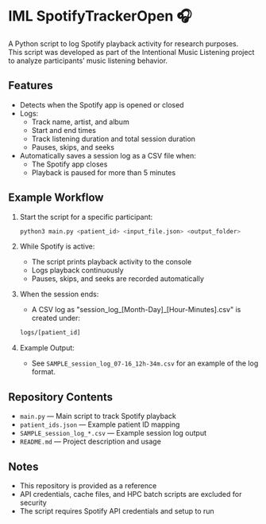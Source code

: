 # IML SpotifyTrackerOpen 🎧

A Python script to log Spotify playback activity for research purposes.  
This script was developed as part of the Intentional Music Listening project to analyze participants’ music listening behavior.

## Features

- Detects when the Spotify app is opened or closed
- Logs:
  - Track name, artist, and album
  - Start and end times
  - Track listening duration and total session duration
  - Pauses, skips, and seeks
- Automatically saves a session log as a CSV file when:
  - The Spotify app closes
  - Playback is paused for more than 5 minutes

## Example Workflow

1. Start the script for a specific participant:
   
   ```bash
   python3 main.py <patient_id> <input_file.json> <output_folder>
   ```

2. While Spotify is active:
   - The script prints playback activity to the console
   - Logs playback continuously
   - Pauses, skips, and seeks are recorded automatically

3. When the session ends:
   - A CSV log as "session_log_[Month-Day]_[Hour-Minutes].csv" is created under:
   
    ```bash
    logs/[patient_id]
    ```

4. Example Output:
   - See `SAMPLE_session_log_07-16_12h-34m.csv` for an example of the log format.

## Repository Contents

- `main.py` — Main script to track Spotify playback  
- `patient_ids.json` — Example patient ID mapping 
- `SAMPLE_session_log_*.csv` — Example session log output
- `README.md` — Project description and usage

## Notes

- This repository is provided as a reference
- API credentials, cache files, and HPC batch scripts are excluded for security
- The script requires Spotify API credentials and setup to run
